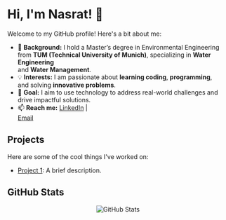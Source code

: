 # Hi, I'm Nasrat! 👋

Welcome to my GitHub profile! Here's a bit about me:

- 🌱 **Background:** I hold a Master’s degree in Environmental Engineering  
  from **TUM (Technical University of Munich)**, specializing in **Water Engineering**  
  and **Water Management**.
- 💡 **Interests:** I am passionate about **learning coding**, **programming**,  
  and solving **innovative problems**.
- 🚀 **Goal:** I aim to use technology to address real-world challenges and  
  drive impactful solutions.
- 📫 **Reach me:** [LinkedIn](https://www.linkedin.com/in/nasratmaiwand/) |  
  [Email](mailto:nasratmaiwand@gmail.com)

## Projects

Here are some of the cool things I've worked on:

- [Project 1](https://github.com/nasratmn/project1): A brief description.

## GitHub Stats

<!-- markdownlint-disable MD033 -->
<div align="center">
  <img src="https://github-readme-stats.vercel.app/api?username=nasratmn&show_icons=true&theme=radical" alt="GitHub Stats">
</div>
<!-- markdownlint-enable MD033 -->
